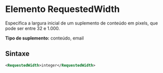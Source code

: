# <a name="requestedwidth-element"></a>Elemento RequestedWidth

Especifica a largura inicial de um suplemento de conteúdo em pixels, que pode ser entre 32 e 1.000.

**Tipo de suplemento:** conteúdo, email

## <a name="syntax"></a>Sintaxe

```XML
<RequestedWidth>integer</RequestedWidth>
```

